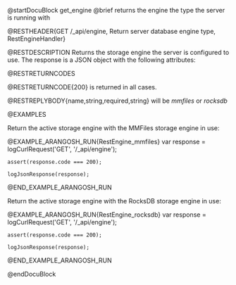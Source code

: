 
@startDocuBlock get_engine
@brief returns the engine the type the server is running with

@RESTHEADER{GET /_api/engine, Return server database engine type, RestEngineHandler}

@RESTDESCRIPTION
Returns the storage engine the server is configured to use.
The response is a JSON object with the following attributes:

@RESTRETURNCODES

@RESTRETURNCODE{200}
is returned in all cases.

@RESTREPLYBODY{name,string,required,string}
will be *mmfiles* or *rocksdb*

@EXAMPLES

Return the active storage engine with the MMFiles storage engine in use:

@EXAMPLE_ARANGOSH_RUN{RestEngine_mmfiles}
    var response = logCurlRequest('GET', '/_api/engine');

    assert(response.code === 200);

    logJsonResponse(response);
@END_EXAMPLE_ARANGOSH_RUN

Return the active storage engine with the RocksDB storage engine in use:

@EXAMPLE_ARANGOSH_RUN{RestEngine_rocksdb}
    var response = logCurlRequest('GET', '/_api/engine');

    assert(response.code === 200);

    logJsonResponse(response);
@END_EXAMPLE_ARANGOSH_RUN

@endDocuBlock
